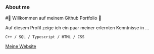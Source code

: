 ### About me

#🌌 Willkommen auf meinem Github Portfolio 🌌

Auf diesem Profil zeige ich ein paar meiner erlernten Kenntnisse in ...

`C++ / SQL / Typescript / HTML / CSS`


[Meine Website](https://github.com/lenlan002/lenlan002/edit/main/README.md)









